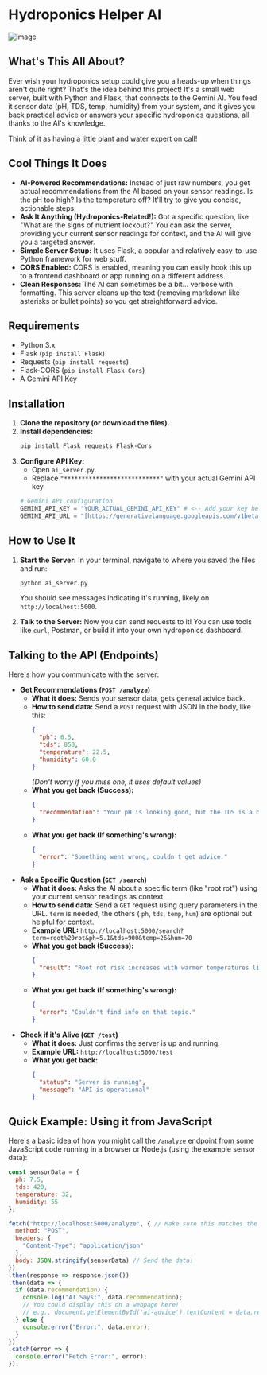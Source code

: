 # Hydroponics Helper AI
![image](https://github.com/user-attachments/assets/53524b99-660f-4b2c-8e5b-2498e55fa42e)
## What's This All About?

Ever wish your hydroponics setup could give you a heads-up when things aren't quite right? That's the idea behind this project! It's a small web server, built with Python and Flask, that connects to the Gemini AI. You feed it sensor data (pH, TDS, temp, humidity) from your system, and it gives you back practical advice or answers your specific hydroponics questions, all thanks to the AI's knowledge.

Think of it as having a little plant and water expert on call!



## Cool Things It Does

* **AI-Powered Recommendations:** Instead of just raw numbers, you get actual recommendations from the AI based on your sensor readings. Is the pH too high? Is the temperature off? It'll try to give you concise, actionable steps.
* **Ask It Anything (Hydroponics-Related!):** Got a specific question, like "What are the signs of nutrient lockout?" You can ask the server, providing your current sensor readings for context, and the AI will give you a targeted answer.
* **Simple Server Setup:** It uses Flask, a popular and relatively easy-to-use Python framework for web stuff.
* **CORS Enabled:** CORS is enabled, meaning you can easily hook this up to a frontend dashboard or app running on a different address.
* **Clean Responses:** The AI can sometimes be a bit... verbose with formatting. This server cleans up the text (removing markdown like asterisks or bullet points) so you get straightforward advice.

## Requirements
* Python 3.x
* Flask (`pip install Flask`)
* Requests (`pip install requests`)
* Flask-CORS (`pip install Flask-Cors`)
* A Gemini API Key


## Installation

1.  **Clone the repository (or download the files).**
2.  **Install dependencies:**
    ```bash
    pip install Flask requests Flask-Cors
    ```
3.  **Configure API Key:**
    * Open `ai_server.py`.
    * Replace `"***************************"` with your actual Gemini API key.
    ```python
    # Gemini API configuration
    GEMINI_API_KEY = "YOUR_ACTUAL_GEMINI_API_KEY" # <-- Add your key here
    GEMINI_API_URL = "[https://generativelanguage.googleapis.com/v1beta/models/gemini-2.0-flash:generateContent](https://generativelanguage.googleapis.com/v1beta/models/gemini-2.0-flash:generateContent)"
    ```

## How to Use It

1.  **Start the Server:** In your terminal, navigate to where you saved the files and run:
    ```bash
    python ai_server.py
    ```
    You should see messages indicating it's running, likely on `http://localhost:5000`.

2.  **Talk to the Server:** Now you can send requests to it! You can use tools like `curl`, Postman, or build it into your own hydroponics dashboard.

## Talking to the API (Endpoints)

Here's how you communicate with the server:

* **Get Recommendations (`POST /analyze`)**
    * **What it does:** Sends your sensor data, gets general advice back.
    * **How to send data:** Send a `POST` request with JSON in the body, like this:
        ```json
        {
          "ph": 6.5,
          "tds": 850,
          "temperature": 22.5,
          "humidity": 60.0
        }
        ```
        *(Don't worry if you miss one, it uses default values)*
    * **What you get back (Success):**
        ```json
        {
          "recommendation": "Your pH is looking good, but the TDS is a bit high for lettuce. Consider diluting your nutrient solution slightly."
        }
        ```
    * **What you get back (If something's wrong):**
        ```json
        {
          "error": "Something went wrong, couldn't get advice."
        }
        ```
* **Ask a Specific Question (`GET /search`)**
    * **What it does:** Asks the AI about a specific term (like "root rot") using your current sensor readings as context.
    * **How to send data:** Send a `GET` request using query parameters in the URL. `term` is needed, the others ( `ph`, `tds`, `temp`, `hum`) are optional but helpful for context.
    * **Example URL:**
        `http://localhost:5000/search?term=root%20rot&ph=5.1&tds=900&temp=26&hum=70`
    * **What you get back (Success):**
        ```json
        {
          "result": "Root rot risk increases with warmer temperatures like 26°C and lower pH (5.1). Ensure good aeration in your reservoir..."
        }
        ```
    * **What you get back (If something's wrong):**
        ```json
        {
          "error": "Couldn't find info on that topic."
        }
        ```
* **Check if it's Alive (`GET /test`)**
    * **What it does:** Just confirms the server is up and running.
    * **Example URL:** `http://localhost:5000/test`
    * **What you get back:**
        ```json
        {
          "status": "Server is running",
          "message": "API is operational"
        }
        ```
       

## Quick Example: Using it from JavaScript

Here's a basic idea of how you might call the `/analyze` endpoint from some JavaScript code running in a browser or Node.js (using the example sensor data):

```javascript
const sensorData = {
  ph: 7.5,
  tds: 420,
  temperature: 32,
  humidity: 55
};

fetch("http://localhost:5000/analyze", { // Make sure this matches the running server endpoint!
  method: "POST",
  headers: {
    "Content-Type": "application/json"
  },
  body: JSON.stringify(sensorData) // Send the data!
})
.then(response => response.json())
.then(data => {
  if (data.recommendation) {
    console.log("AI Says:", data.recommendation);
    // You could display this on a webpage here!
    // e.g., document.getElementById('ai-advice').textContent = data.recommendation;
  } else {
    console.error("Error:", data.error);
  }
})
.catch(error => {
  console.error("Fetch Error:", error);
});
